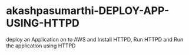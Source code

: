 # akashpasumarthi-DEPLOY-APP-USING-HTTPD
 deploy an Application on to AWS and Install HTTPD, Run HTTPD and Run the application using HTTPD
